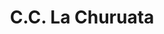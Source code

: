 ---
title: "C.C. La Churuata"
url: /ciudad-guayana-puerto-ordaz/c-c-la-churuata/
shop: centro comercial
---
